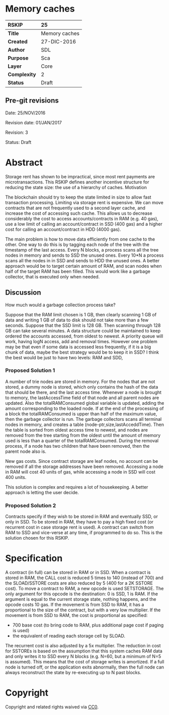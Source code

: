 # Memory caches

|RSKIP          |25           |
| :------------ |:-------------|
|**Title**      |Memory caches |
|**Created**    |27-DIC-2016 |
|**Author**     |SDL |
|**Purpose**    |Sca |
|**Layer**      |Core |
|**Complexity** |2 |
|**Status**     |Draft |

## Pre-git revisions

Date: 25/NOV/2016

Revision date: 01/JAN/2017

Revision: 3

Status: Draft

# **Abstract**

Storage rent has shown to be impractical, since most rent payments are microtransactions. This RSKIP defines another incentive structure for reducing the state size: the use of a hierarchy of caches.
Motivation

The blockchain should try to keep the state limited in size to allow fast transaction processing. Limiting via storage rent is expensive. We can move contracts that are not frequently used to a second layer cache, and increase the cost of accessing such cache. This allows us to decrease considerably the cost to access accounts/contracts in RAM (e.g. 40 gas), use a low limit of calling an account/contract in SSD (400 gas) and a higher cost for calling an account/contract in HDD (4000 gas). 

The main problem is how to move data efficiently from one cache to the other. One way to do this is by tagging each node of the tree with the timestamp of the last access. Every N blocks, a process scans all the tree nodes in memory and sends to SSD the unused ones.  Every 10*N a process scans all the nodes in in SSD and sends to HDD the unused ones.
A better approach would be to target certain amount of RAM, and scan nodes when half of the target RAM has been filled. This would work like a garbage collector, that is executed only when needed.

## Discussion

How much would a  garbage collection process take?

Suppose that the RAM limit chosen is 1 GB, then clearly scanning 1 GB of data and writing 1 GB of data to disk should not take more than a few seconds.
Suppose that the SSD limit is 128 GB. Then scanning through 128 GB can take several minutes. A data structure could be maintained to keep ordered the accounts accessed, from oldest to newest. A priority queue will work, having logN access, add and removal times.
However one problem may be that even if some data is accessed less frequently, if it is a big chunk of data, maybe the best strategy would be to keep it in SSD?
I think the best would be just to have two levels: RAM and SDD, 

### Proposed Solution 1

A number of trie nodes are stored in memory. For the nodes that are not stored, a dummy node is stored, which only contains the hash of the data that should be there, and the last access time. Whenever a node is brought to memory, the lastAccessTime field of that node and all parent nodes are updated. Also the totalRAMConsumed global variable is updated, adding the amount corresponding to the loaded node. If at the end of the processing of a block the totalRAMConsumed is upper than half of the maximum value, then the garbage collector is run.
The garbage collectors scans all terminal nodes in memory, and creates a table (node-ptr,size,lastAcceddTime). Then the table is sorted from oldest access time to newest, and nodes are removed from the tree starting from the oldest until the amount of memory used is less than a quarter of the totalRAMConsumed. During the removal process, if a node has two children that have been removed, then the parent node also is.

New gas costs. Since contract storage are leaf nodes, no account can be removed if all the storage addresses have been removed. Accessing a node in RAM will cost 40 units of gas, while accessing a node in SSD will cost 400 units.

This solution is complex and requires a lot of housekeeping. A better approach is letting the user decide.

### Proposed Solution 2

Contracts specify if they wish to be stored in RAM and eventually SSD, or only in SSD. To be stored in RAM, they have to pay a high fixed cost (or recurrent cost in case storage rent is used). A contract can switch from RAM to SSD and vice-verse at any time, if programmed to do so. This is the solution chosen for this RSKIP.

# **Specification**

A contract (in full) can be stored in RAM or in SSD. When a contract is stored in RAM, the CALL cost is reduced 5 times to 140 (instead of 700) and the SLOAD/SSTORE costs are also reduced by 5 (400 for a 2K SSTORE cost). To move a contract to RAM, a new opcode is used SETSTORAGE. The only argument for this opcode is the destination: 0 is SSD, 1 is RAM. If the argument is equal to the current storage state, nothing happens, and the opcode costs 10 gas.  If the movement is from SSD to RAM, it has a proportional to the size of the contract, but with a very low multiplier. If  the movement is from SSD to RAM, the cost is proportional as specified:
- 700  base cost (to bring code to RAM, plus additional page cost if paging is used)
- the equivalent of reading each storage cell by SLOAD. 

The recurrent cost is also adjusted by a 5x multiplier. 
The reduction in cost for SSTOREs is based on the assumption that this system caches RAM data and only writes it to SSD every N blocks (e.g. N=60, but a minimum of N=5 is assumed). This means that the cost of storage writes is amortized.  If a full node is turned off, or the application exits abnormally, then the full node can always reconstruct the state by re-executing up to N past blocks.


# **Copyright**

Copyright and related rights waived via [CC0](https://creativecommons.org/publicdomain/zero/1.0/).